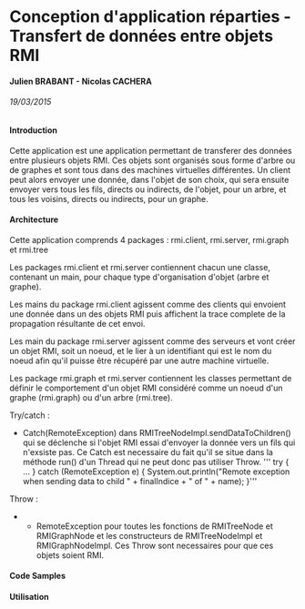 # Conception d'application réparties - Transfert de données entre objets RMI
#### Julien BRABANT - Nicolas CACHERA
###### 19/03/2015

#### Introduction

Cette application est une application permettant de transferer des données entre plusieurs objets RMI. Ces objets sont organisés sous forme d'arbre ou de graphes et sont tous dans des machines virtuelles différentes. Un client peut alors envoyer une donnée, dans l'objet de son choix, qui sera ensuite envoyer vers tous les fils, directs ou indirects, de l'objet, pour un arbre, et tous les voisins, directs ou indirects, pour un graphe.

#### Architecture

Cette application comprends 4 packages : rmi.client, rmi.server, rmi.graph et rmi.tree

Les packages rmi.client et rmi.server contiennent chacun une classe, contenant un main, pour chaque type d'organisation d'objet (arbre et graphe).

Les mains du package rmi.client agissent comme des clients qui envoient une donnée dans un des objets RMI puis affichent la trace complete de la propagation résultante de cet envoi.

Les main du package rmi.server agissent comme des serveurs et vont créer un objet RMI, soit un noeud, et le lier à un identifiant qui est le nom du noeud afin qu'il puisse être récupéré par une autre machine virtuelle.

Les package rmi.graph et rmi.server contiennent les classes permettant de définir le comportement d'un objet RMI considéré comme un noeud d'un graphe (rmi.graph) ou d'un arbre (rmi.tree).

Try/catch :
* Catch(RemoteException) dans RMITreeNodeImpl.sendDataToChildren() qui se déclenche si l'objet RMI essai d'envoyer la donnée vers un fils qui n'exsiste pas. Ce Catch est necessaire du fait qu'il se situe dans la méthode run() d'un Thread qui ne peut donc pas utiliser Throw.
'''
try { ... } catch (RemoteException e) {
	System.out.println("Remote exception when sending data to child " + finalIndice + " of " + name);
}'''


Throw :
* - RemoteException pour toutes les fonctions de RMITreeNode et RMIGraphNode et les constructeurs de RMITreeNodeImpl et RMIGraphNodeImpl. Ces Throw sont necessaires pour que ces objets soient RMI.

#### Code Samples

#### Utilisation